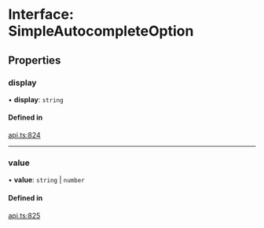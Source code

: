# Interface: SimpleAutocompleteOption

## Properties

### display

• **display**: `string`

#### Defined in

[api.ts:824](https://github.com/coda/packs-sdk/blob/main/api.ts#L824)

___

### value

• **value**: `string` \| `number`

#### Defined in

[api.ts:825](https://github.com/coda/packs-sdk/blob/main/api.ts#L825)
